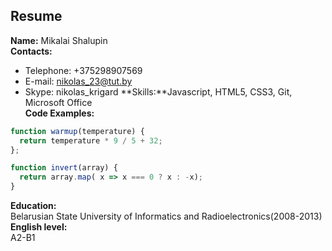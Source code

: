 ## Resume  
**Name:** Mikalai Shalupin  
**Contacts:** 
  - Telephone: +375298907569  
  - E-mail: nikolas_23@tut.by  
  - Skype: nikolas_krigard
**Skills:**Javascript, HTML5, CSS3, Git, Microsoft Office  
**Code Examples:**
```javascript
function warmup(temperature) {
  return temperature * 9 / 5 + 32;
};
```
```javascript
function invert(array) {
  return array.map( x => x === 0 ? x : -x);
}
```
**Education:**  
Belarusian State University of Informatics and Radioelectronics(2008-2013)  
**English level:**  
A2-B1